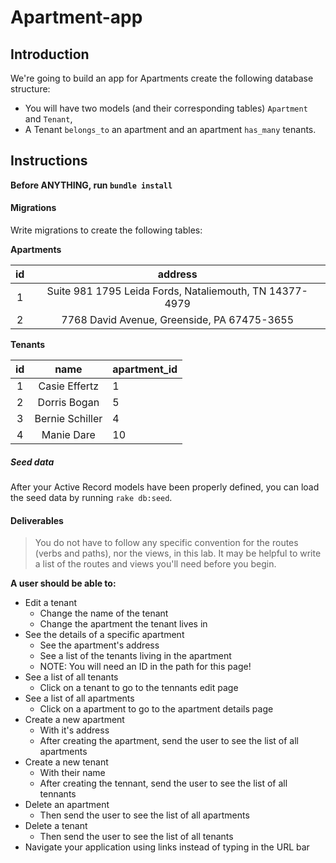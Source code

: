 # Apartment-app

## Introduction

We're going to build an app for Apartments
create the following database structure:

- You will have two models (and their corresponding tables) `Apartment` and `Tenant`,
- A Tenant `belongs_to` an apartment and an apartment `has_many` tenants.

## Instructions

**Before ANYTHING, run `bundle install`**

#### Migrations

Write migrations to create the following tables:

**Apartments**

| **id** |      **address**      |
| :----: | :----------------: |
|   1    | Suite 981 1795 Leida Fords, Nataliemouth, TN 14377-4979 |
|   2    | 7768 David Avenue, Greenside, PA 67475-3655 |

**Tenants**

| **id** |        **name**         | **apartment_id** |
| :----: | :---------------------: | :------------ |
|   1    | Casie Effertz | 1 |
|   2    | Dorris Bogan | 5 | 
|   3    | Bernie Schiller | 4 |
|   4    | Manie Dare | 10 |

##### Seed data

After your Active Record models have been properly defined, you can load the
seed data by running `rake db:seed`.

#### Deliverables
> You do not have to follow any specific convention for the routes (verbs and paths), nor the views, in this lab. It may be helpful to write a list of the routes and views you'll need before you begin.

**A user should be able to:**
* Edit a tenant
    * Change the name of the tenant
    * Change the apartment the tenant lives in
* See the details of a specific apartment
    * See the apartment's address
    * See a list of the tenants living in the apartment
    * NOTE: You will need an ID in the path for this page!
* See a list of all tenants 
    * Click on a tenant to go to the tennants edit page
* See a list of all apartments
    * Click on a apartment to go to the apartment details page
* Create a new apartment
    * With it's address
    * After creating the apartment, send the user to see the list of all apartments
* Create a new tenant
    * With their name
    * After creating the tennant, send the user to see the list of all tennants
* Delete an apartment
    * Then send the user to see the list of all apartments
* Delete a tenant
    * Then send the user to see the list of all tenants
* Navigate your application using links instead of typing in the URL bar
